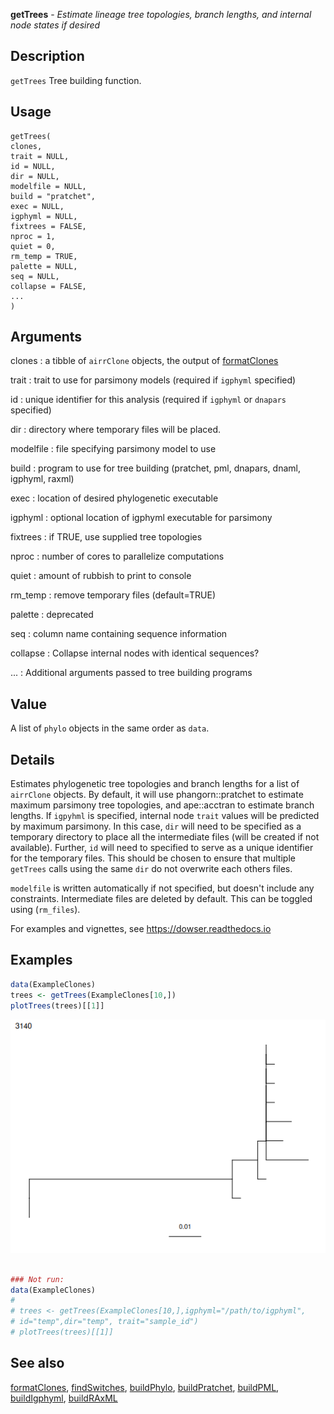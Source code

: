 **getTrees** - *Estimate lineage tree topologies, branch lengths,
and internal node states if desired*

Description
--------------------

`getTrees` Tree building function.


Usage
--------------------
```
getTrees(
clones,
trait = NULL,
id = NULL,
dir = NULL,
modelfile = NULL,
build = "pratchet",
exec = NULL,
igphyml = NULL,
fixtrees = FALSE,
nproc = 1,
quiet = 0,
rm_temp = TRUE,
palette = NULL,
seq = NULL,
collapse = FALSE,
...
)
```

Arguments
-------------------

clones
:   a tibble of `airrClone` objects, the output of
[formatClones](formatClones.md)

trait
:   trait to use for parsimony models (required if
`igphyml` specified)

id
:   unique identifier for this analysis (required if
`igphyml` or `dnapars` specified)

dir
:   directory where temporary files will be placed.

modelfile
:   file specifying parsimony model to use

build
:   program to use for tree building (pratchet, pml,
dnapars, dnaml, igphyml, raxml)

exec
:   location of desired phylogenetic executable

igphyml
:   optional location of igphyml executable for parsimony

fixtrees
:   if TRUE, use supplied tree topologies

nproc
:   number of cores to parallelize computations

quiet
:   amount of rubbish to print to console

rm_temp
:   remove temporary files (default=TRUE)

palette
:   deprecated

seq
:   column name containing sequence information

collapse
:   Collapse internal nodes with identical sequences?

...
:   Additional arguments passed to tree building programs




Value
-------------------

A list of `phylo` objects in the same order as `data`.


Details
-------------------

Estimates phylogenetic tree topologies and branch lengths for a list of
`airrClone` objects. By default, it will use phangorn::pratchet to
estimate maximum parsimony tree topologies, and ape::acctran to estimate
branch lengths. If `igpyhml` is specified, internal node `trait`
values will be predicted by maximum parsimony. In this case, `dir` will
need to be specified as a temporary directory to place all the intermediate
files (will be created if not available). Further, `id` will need to
specified to serve as a unique identifier for the temporary files. This
should be chosen to ensure that multiple `getTrees` calls using the same
`dir` do not overwrite each others files.

`modelfile` is written automatically if not specified, but doesn't
include any constraints. Intermediate files are deleted by default. This can
be toggled using (`rm_files`).

For examples and vignettes, see https://dowser.readthedocs.io



Examples
-------------------

```R
data(ExampleClones)
trees <- getTrees(ExampleClones[10,])
plotTrees(trees)[[1]]

```

![2](getTrees-2.png)

```R

### Not run:
data(ExampleClones)
# 
# trees <- getTrees(ExampleClones[10,],igphyml="/path/to/igphyml",
# id="temp",dir="temp", trait="sample_id")
# plotTrees(trees)[[1]]

```



See also
-------------------

[formatClones](formatClones.md), [findSwitches](findSwitches.md), [buildPhylo](buildPhylo.md),
[buildPratchet](buildPratchet.md), [buildPML](buildPML.md), [buildIgphyml](buildIgphyml.md), [buildRAxML](buildRAxML.md)






